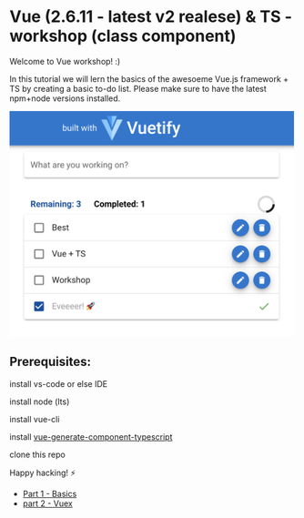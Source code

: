 # Vue (2.6.11 - latest v2 realese) & TS - workshop (class component)
Welcome to Vue workshop! :)

In this tutorial we will lern the basics of the awesoeme Vue.js framework + TS by creating a basic to-do list.
Please make sure to have the latest npm+node versions installed.

<img src='./img/todo.png' alt='database' width='500' />


## Prerequisites:
   install vs-code or else IDE
   
   install node (lts)
   
   install vue-cli
   
   install [vue-generate-component-typescript]( https://github.com/Kamar-Meddah/vue-generate-component-typescript)
   
   clone this repo

Happy hacking! ⚡️


- [Part 1 - Basics](./part-1(basics).md)
- [part 2 - Vuex](./part-2(Vuex).md)

